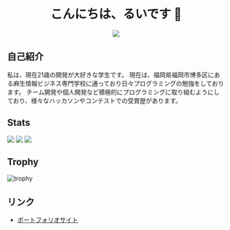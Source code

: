 <h1 align="center">こんにちは、るいです 👋</h1>

<p align="center">
  <img src="https://readme-typing-svg.herokuapp.com?center=true&lines=Passionate+Programmer;Fullstack+Engineer;React+%26+Java+Lover" />
</p>

##  自己紹介

私は、現在21歳の開発が大好きな学生です。
現在は、福岡県福岡市博多区にある麻生情報ビジネス専門学校に通っており日々プログラミングの勉強をしております。
チーム開発や個人開発など積極的にプログラミングに取り組むようにしており、様々なハッカソンやコンテストでの受賞歴があります。

## Stats
![](http://github-profile-summary-cards.vercel.app/api/cards/profile-details?username=ruihigashi&theme=gruvbox)
![](http://github-profile-summary-cards.vercel.app/api/cards/stats?username=ruihigashi&theme=gruvbox)
![](http://github-profile-summary-cards.vercel.app/api/cards/productive-time?username=ruihigashi&theme=gruvbox&utcOffset=9)

## Trophy
![trophy](https://github-profile-trophy.vercel.app/?username=ruihigashi&theme=gruvbox)


##  リンク

- [ポートフォリオサイト](https://higashi-rui-portfolio.netlify.app/)
